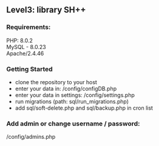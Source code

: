 ## **Level3: library  SH++**

### **Requirements:**<br>
PHP: 8.0.2<br>
MySQL - 8.0.23 <br>
Apache/2.4.46 <br>

### **Getting Started**<br>
* clone the repository to your host
* enter your data in:
  /config/configDB.php 
* enter your data in settings:
  /config/settings.php
* run migrations (path: sql/run_migrations.php)
* add sql/soft-delete.php and sql/backup.php in cron list


### **Add admin or change username / password:**
/config/admins.php

